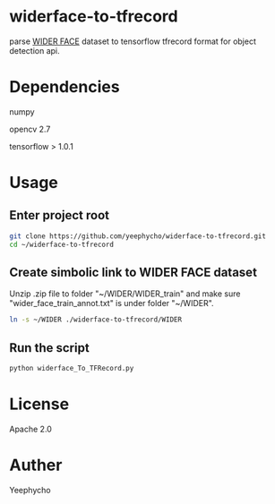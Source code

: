 # widerface-to-tfrecord
parse [WIDER FACE](http://mmlab.ie.cuhk.edu.hk/projects/WIDERFace/) dataset to tensorflow tfrecord format for object detection api.

# Dependencies
numpy

opencv 2.7

tensorflow > 1.0.1

# Usage
## Enter project root
``` bash
git clone https://github.com/yeephycho/widerface-to-tfrecord.git
cd ~/widerface-to-tfrecord
```
## Create simbolic link to WIDER FACE dataset
Unzip .zip file to folder "\~/WIDER/WIDER_train" and make sure "wider_face_train_annot.txt" is under folder "\~/WIDER".

``` bash
ln -s ~/WIDER ./widerface-to-tfrecord/WIDER
```

## Run the script
``` python
python widerface_To_TFRecord.py
```

# License
Apache 2.0

# Auther
Yeephycho
